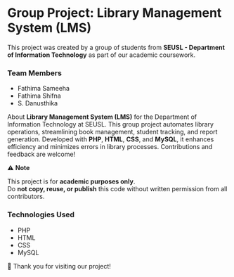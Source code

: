 # Group Project: Library Management System (LMS)

This project was created by a group of students from **SEUSL - Department of Information Technology** as part of our academic coursework.

### Team Members
- Fathima Sameeha  
- Fathima Shifna
- S. Danusthika

 About
**Library Management System (LMS)** for the Department of Information Technology at SEUSL.
This group project automates library operations, streamlining book management, student tracking, and report generation. Developed with **PHP**, **HTML**, **CSS**, and **MySQL**, it enhances efficiency and minimizes errors in library processes. Contributions and feedback are welcome!

 ⚠ **Note**
 
This project is for **academic purposes only**.  
Do **not copy, reuse, or publish** this code without written permission from all contributors.

### Technologies Used
- PHP  
- HTML  
- CSS  
- MySQL

📌 Thank you for visiting our project!
